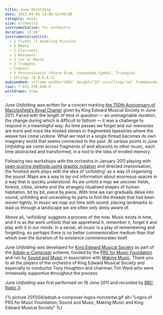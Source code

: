 ```yaml
---
title: June Unfolding
date: 2011-04-03 14:06:53+00:00
category: music
size: orchestra
instrumentation: for orchestra
duration: 13'30"
instrumentationlist:
  - 2 Flutes (1 doubling Piccolo)
  - 2 Oboes
  - 2 Clarinets
  - 2 Bassoons
  - 3 (or 4) Horns
  - 2 Trumpets
  - Timpani
  - 1 Percussionist (Snare Drum, Suspended Cymbal, Triangle)
  - Strings (8.8.6.4.2)
audioembed: <iframe width="100%" height="20" scrolling="no" frameborder="no" src="https://w.soundcloud.com/player/?url=https%3A//api.soundcloud.com/tracks/39633057&color=ff5500&inverse=false&auto_play=false&show_user=true"></iframe>
iswc: T-911.236.898-6
withdrawn: true
---
```


_June Unfolding_ was written for a concert marking [the 750th Anniversary of Macclesfield’s Royal Charter](http://www.charter750.co.uk/) given by King Edward Musical Society in June 2011. Faced with the length of time in question — an unimaginable duration, the change during which is difficult to fathom — it was a challenge to respond in a meaningful way. As time passes we forget and our memories are more and more like eroded stones or fragmented tapestries where the weave has come undone. What we read in a single thread becomes its own imaginary world that seems connected to the past. At various points in _June Unfolding_ we come across fragments of and allusions to other music, each time abstracted and transformed, in a nod to the idea of eroded memory.

Following two workshops with the orchestra in January 2011 playing with [open scoring methods using graphic notation](/2011/01/musical-squiggles-and-tumbling-sounds/) and directed improvisation, the finished work plays with the idea of ‘unfolding’ as a way of organising the sound. Maps are a way to lay out information about enormous spaces in a way that is quickly understood. As we unfold a map we uncover fields, forests, cities, streets and the strangely ritualised shapes of human habitation, bit by bit, piece by piece. With time we can gradually delve into sound, unfolding and unravelling its parts to find the threads that had been woven tightly. In music we map out time with sound, placing landmarks to lead us through a landscape we are often only dimly aware of.

Above all, ‘unfolding’ suggests a process of the now. Music exists in time, and it is as the work unfolds that we apprehend it, remember it, forget it and play with it in our minds. In a sense, all music is a play of remembering and forgetting, so perhaps there is no better commemorative medium than that which over the duration of its existence commemorates itself.

_June Unfolding_ was developed for [King Edward Musical Society](http://www.kems.org/) as part of the [Adopt-a-Composer](http://www.adoptacomposer.org/) scheme, funded by the [PRS for Music Foundation](http://www.prsfoundation.co.uk/) and run by [Sound and Music](http://soundandmusic.org/) in association with [Making Music](http://www.makingmusic.org.uk/). Thank you to all the players of the orchestra of King Edward Musical Society and especially to conductor Tony Houghton and chairman Tim Ward who were immensely supportive throughout the process.

_June Unfolding_ was first performed on 18 June 2011 and recorded by [BBC Radio 3](http://www.bbc.co.uk/radio3/).

{% picture 2011/04/adopt-a-composer-logos-horizontal.gif alt="Logos of PRS for Music Foundation, Sound and Music, Making Music and King Edward Musical Society" %}
